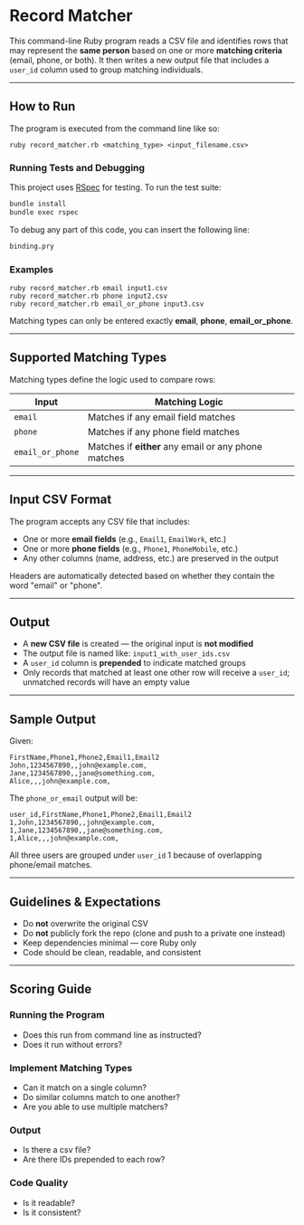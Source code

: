 # Record Matcher

This command-line Ruby program reads a CSV file and identifies rows that may represent the **same person** based on one or more **matching criteria** (email, phone, or both). It then writes a new output file that includes a `user_id` column used to group matching individuals.

---

## How to Run

The program is executed from the command line like so:

```
ruby record_matcher.rb <matching_type> <input_filename.csv>
```

### Running Tests and Debugging

This project uses [RSpec](https://rspec.info/) for testing. To run the test suite:

```bash
bundle install
bundle exec rspec
```

To debug any part of this code, you can insert the following line:

```bash
binding.pry
```

### Examples

```
ruby record_matcher.rb email input1.csv
ruby record_matcher.rb phone input2.csv
ruby record_matcher.rb email_or_phone input3.csv
```

Matching types can only be entered exactly **email**, **phone**, **email_or_phone**.

---

## Supported Matching Types

Matching types define the logic used to compare rows:

| Input            | Matching Logic                                       |
| ---------------- | ---------------------------------------------------- |
| `email`          | Matches if any email field matches                   |
| `phone`          | Matches if any phone field matches                   |
| `email_or_phone` | Matches if **either** any email or any phone matches |

---

## Input CSV Format

The program accepts any CSV file that includes:

- One or more **email fields** (e.g., `Email1`, `EmailWork`, etc.)
- One or more **phone fields** (e.g., `Phone1`, `PhoneMobile`, etc.)
- Any other columns (name, address, etc.) are preserved in the output

Headers are automatically detected based on whether they contain the word "email" or "phone".

---

## Output

- A **new CSV file** is created — the original input is **not modified**
- The output file is named like: `input1_with_user_ids.csv`
- A `user_id` column is **prepended** to indicate matched groups
- Only records that matched at least one other row will receive a `user_id`; unmatched records will have an empty value

---

## Sample Output

Given:

```
FirstName,Phone1,Phone2,Email1,Email2
John,1234567890,,john@example.com,
Jane,1234567890,,jane@something.com,
Alice,,,john@example.com,
```

The `phone_or_email` output will be:

```
user_id,FirstName,Phone1,Phone2,Email1,Email2
1,John,1234567890,,john@example.com,
1,Jane,1234567890,,jane@something.com,
1,Alice,,,john@example.com,
```

All three users are grouped under `user_id` 1 because of overlapping phone/email matches.

---

## Guidelines & Expectations

- Do **not** overwrite the original CSV
- Do **not** publicly fork the repo (clone and push to a private one instead)
- Keep dependencies minimal — core Ruby only
- Code should be clean, readable, and consistent

---

## Scoring Guide

### Running the Program

- Does this run from command line as instructed?
- Does it run without errors?

### Implement Matching Types

- Can it match on a single column?
- Do similar columns match to one another?
- Are you able to use multiple matchers?

### Output

- Is there a csv file?
- Are there IDs prepended to each row?

### Code Quality

- Is it readable?
- Is it consistent?
